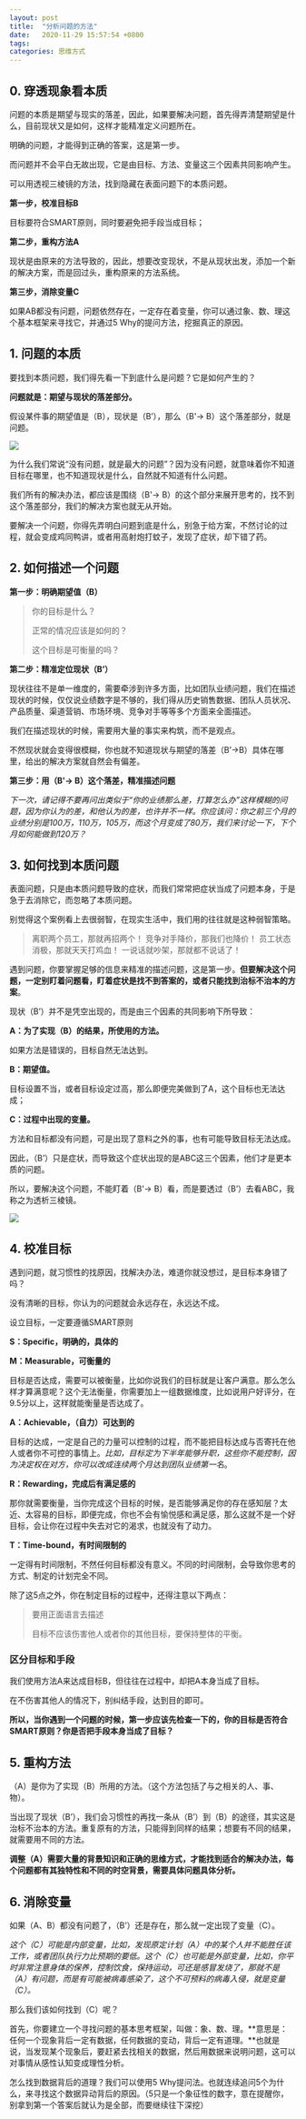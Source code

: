 ```yaml
---
layout: post
title:  "分析问题的方法"
date:   2020-11-29 15:57:54 +0800
tags:   
categories: 思维方式
---
```


## 0. 穿透现象看本质

问题的本质是期望与现实的落差，因此，如果要解决问题，首先得弄清楚期望是什么，目前现状又是如何，这样才能精准定义问题所在。

明确的问题，才能得到正确的答案，这是第一步。

而问题并不会平白无故出现，它是由目标、方法、变量这三个因素共同影响产生。

可以用透视三棱镜的方法，找到隐藏在表面问题下的本质问题。

**第一步，校准目标B**

目标要符合SMART原则，同时要避免把手段当成目标；

**第二步，重构方法A**

现状是由原来的方法导致的，因此，想要改变现状，不是从现状出发，添加一个新的解决方案，而是回过头，重构原来的方法系统。

**第三步，消除变量C**

如果AB都没有问题，问题依然存在，一定存在着变量，你可以通过象、数、理这个基本框架来寻找它，并通过5 Why的提问方法，挖掘真正的原因。

## 1. 问题的本质

要找到本质问题，我们得先看一下到底什么是问题？它是如何产生的？

**问题就是：期望与现状的落差部分。**

假设某件事的期望值是（B），现状是（B’），那么（B'→ B）这个落差部分，就是问题。

![](../pic/152018.jpg?raw=true)

为什么我们常说“没有问题，就是最大的问题”？因为没有问题，就意味着你不知道目标在哪里，也不知道现状是什么，自然就不知道有什么问题。

我们所有的解决办法，都应该是围绕（B'→ B）的这个部分来展开思考的，找不到这个落差部分，我们的解决方案也就无从开始。

要解决一个问题，你得先弄明白问题到底是什么，别急于给方案，不然讨论的过程，就会变成鸡同鸭讲，或者用高射炮打蚊子，发现了症状，却下错了药。

## 2. 如何描述一个问题

**第一步：明确期望值（B）**

>你的目标是什么？
>
>正常的情况应该是如何的？
>
>这个目标是可衡量的吗？

**第二步：精准定位现状（B’）**

现状往往不是单一维度的，需要牵涉到许多方面，比如团队业绩问题，我们在描述现状的时候，仅仅说业绩数字是不够的，我们得从历史销售数据、团队人员状况、产品质量、渠道营销、市场环境、竞争对手等等多个方面来全面描述。

我们在描述现状的时候，需要用大量的事实来构筑，而不是观点。

不然现状就会变得很模糊，你也就不知道现状与期望的落差（B’→B）具体在哪里，给出的解决方案就自然会有偏差。

**第三步：用（B'→ B）这个落差，精准描述问题**

*下一次，请记得不要再问出类似于“你的业绩那么差，打算怎么办”这样模糊的问题，因为你认为的差，和他认为的差，也许并不一样。你应该问：你之前三个月的业绩分别是100万，110万，105万，而这个月变成了80万，我们来讨论一下，下个月如何能做到120万？*

## 3. 如何找到本质问题

表面问题，只是由本质问题导致的症状，而我们常常把症状当成了问题本身，于是急于去消除它，而忽略了本质问题。

别觉得这个案例看上去很弱智，在现实生活中，我们用的往往就是这种弱智策略。

>离职两个员工，那就再招两个！
>竞争对手降价，那我们也降价！
>员工状态消极，那就天天打鸡血！
>一说话就吵架，那就都不说话了！

遇到问题，你要掌握足够的信息来精准的描述问题，这是第一步。**但要解决这个问题，一定别盯着问题看，盯着症状是找不到答案的，或者只能找到治标不治本的方案**。

现状（B’）并不是凭空出现的，而是由三个因素的共同影响下所导致：

**A：为了实现（B）的结果，所使用的方法。**

如果方法是错误的，目标自然无法达到。

**B：期望值。**

目标设置不当，或者目标设定过高，那么即便完美做到了A，这个目标也无法达成；

**C：过程中出现的变量。**

方法和目标都没有问题，可是出现了意料之外的事，也有可能导致目标无法达成。

因此，（B’）只是症状，而导致这个症状出现的是ABC这三个因素，他们才是更本质的问题。

所以，要解决这个问题，不能盯着（B'→ B）看，而是要透过（B’）去看ABC，我称之为透析三棱镜。

![](../pic/153804.jpg?raw=true)

## 4. 校准目标

遇到问题，就习惯性的找原因，找解决办法，难道你就没想过，是目标本身错了吗？

没有清晰的目标，你认为的问题就会永远存在，永远达不成。

设立目标，一定要遵循SMART原则

**S：Specific，明确的，具体的**

**M：Measurable，可衡量的**

目标是否达成，需要可以被衡量，比如你说我们的目标就是让客户满意。那么怎么样才算满意呢？这个无法衡量，你需要加上一组数据维度，比如说用户好评分，在9.5分以上，这样就能衡量是否达成了。

**A：Achievable，（自力）可达到的**

目标的达成，一定是自己的力量可以控制的过程，而不能把目标达成与否寄托在他人或者你不可控的事情上。*比如，目标定为下半年能够升职，这些你不能控制，因为决定权在对方，你可以改成连续两个月达到团队业绩第一名*。

**R：Rewarding，完成后有满足感的**

那你就需要衡量，当你完成这个目标的时候，是否能够满足你的存在感知层？太近、太容易的目标，即便完成，你也不会有愉悦感和满足感，那么这就不是一个好目标，会让你在过程中失去对它的渴求，也就没有了动力。

**T：Time-bound，有时间限制的**

一定得有时间限制，不然任何目标都没有意义。不同的时间限制，会导致你思考的方式、制定的计划完全不同。

除了这5点之外，你在制定目标的过程中，还得注意以下两点：

>要用正面语言去描述
>
>目标不应该伤害他人或者你的其他目标，要保持整体的平衡。

### 区分目标和手段

我们使用方法A来达成目标B，但往往在过程中，却把A本身当成了目标。

在不伤害其他人的情况下，别纠结手段，达到目的即可。

**所以，当你遇到一个问题的时候，第一步应该先检查一下的，你的目标是否符合SMART原则？你是否把手段本身当成了目标？**

## 5. 重构方法

（A）是你为了实现（B）所用的方法。（这个方法包括了与之相关的人、事、物）。

当出现了现状（B’），我们会习惯性的再找一条从（B’）到（B）的途径，其实这是治标不治本的方法。重复原有的方法，只能得到同样的结果；想要有不同的结果，就需要用不同的方法。

**调整（A）需要大量的背景知识和正确的思维方式，才能找到适合的解决办法，每个问题都有其独特性和不同的时空背景，需要具体问题具体分析。**

## 6. 消除变量

如果（A、B）都没有问题了，（B’）还是存在，那么就一定出现了变量（C）。

*这个（C）可能是内部变量，比如，发现原定计划（A）中的某个人并不能胜任该工作，或者团队执行力比预期的要低。这个（C）也可能是外部变量，比如，你平时非常注意身体的保养，控制饮食，保持运动，可还是感冒发烧了，那就不是（A）有问题，而是有可能被病毒感染了，这个不可预料的病毒入侵，就是变量（C）。*

那么我们该如何找到（C）呢？

首先，你要建立一个寻找问题的基本思考框架，叫做：象、数、理。**意思是：任何一个现象背后一定有数据，任何数据的变动，背后一定有道理。**也就是说，当发现某个现象后，要赶紧去找相关的数据，然后用数据来说明问题，这可以对事情从感性认知变成理性分析。

怎么找到数据背后的道理？我们可以使用5 Why提问法。也就连续追问5个为什么，来寻找这个数据异动背后的原因。（5只是一个象征性的数字，意在提醒你，别拿到第一个答案后就认为是全部，而要继续往下深挖）

